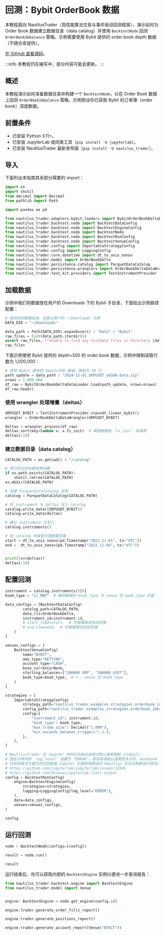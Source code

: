 # 回测：Bybit OrderBook 数据

本教程面向 NautilusTrader（高性能算法交易与事件驱动回测框架），演示如何为 Order Book 数据建立数据目录（data catalog）并使用 `BacktestNode` 回测 `OrderBookImbalance` 策略。示例需要使用 Bybit 提供的 order book depth 数据（不随仓库提供）。

[在 GitHub 查看源码](https://github.com/nautechsystems/nautilus_trader/blob/develop/docs/tutorials/backtest_binance_orderbook.ipynb)。

:::info
本教程仍在编写中，部分内容可能会更新。
:::

## 概述

本教程演示如何准备数据目录并构建一个 `BacktestNode`，以在 Order Book 数据上回测 `OrderBookImbalance` 策略。示例假设你已获取 Bybit 的订单簿（order book）深度数据。

## 前置条件

- 已安装 Python 3.11+。
- 已安装 JupyterLab 或同类工具（`pip install -U jupyterlab`）。
- 已安装 NautilusTrader 最新发布版（`pip install -U nautilus_trader`）。

## 导入

下面列出本指南其余部分需要的 import：

```python
import os
import shutil
from decimal import Decimal
from pathlib import Path

import pandas as pd

from nautilus_trader.adapters.bybit.loaders import BybitOrderBookDeltaDataLoader
from nautilus_trader.backtest.node import BacktestDataConfig
from nautilus_trader.backtest.node import BacktestEngineConfig
from nautilus_trader.backtest.node import BacktestNode
from nautilus_trader.backtest.node import BacktestRunConfig
from nautilus_trader.backtest.node import BacktestVenueConfig
from nautilus_trader.config import ImportableStrategyConfig
from nautilus_trader.config import LoggingConfig
from nautilus_trader.core.datetime import dt_to_unix_nanos
from nautilus_trader.model import OrderBookDelta
from nautilus_trader.persistence.catalog import ParquetDataCatalog
from nautilus_trader.persistence.wranglers import OrderBookDeltaDataWrangler
from nautilus_trader.test_kit.providers import TestInstrumentProvider
```

## 加载数据

示例中我们将数据放在用户的 Downloads 下的 Bybit 子目录，下面给出示例路径配置：

```python
# 指向你的数据目录，这里以用户的 ~/Downloads 为例
DATA_DIR = "~/Downloads"
```

```python
data_path = Path(DATA_DIR).expanduser() / "Data" / "Bybit"
raw_files = list(data_path.iterdir())
assert raw_files, f"Unable to find any histdata files in directory {data_path}"
raw_files
```

下面示例使用 Bybit 提供的 depth=500 的 order book 数据，示例中限制读取行数为 1,000,000：

```python
# 使用 Bybit 提供的 depth=500 数据，限制为 1M 行
path_update = data_path / "2024-12-01_XRPUSDT_ob500.data.zip"
nrows = 1_000_000
df_raw = BybitOrderBookDeltaDataLoader.load(path_update, nrows=nrows)
df_raw.head()
```

### 使用 wrangler 处理增量（deltas）

```python
XRPUSDT_BYBIT = TestInstrumentProvider.xrpusdt_linear_bybit()
wrangler = OrderBookDeltaDataWrangler(XRPUSDT_BYBIT)

deltas = wrangler.process(df_raw)
deltas.sort(key=lambda x: x.ts_init)  # 确保数据按 `ts_init` 非降序
deltas[:10]
```

### 建立数据目录（data catalog）

```python
CATALOG_PATH = os.getcwd() + "/catalog"

# 若已存在则先删除再创建
if os.path.exists(CATALOG_PATH):
    shutil.rmtree(CATALOG_PATH)
os.mkdir(CATALOG_PATH)

# 创建 ParquetDataCatalog 实例
catalog = ParquetDataCatalog(CATALOG_PATH)
```

```python
# 将 instrument 与 deltas 写入 catalog
catalog.write_data([XRPUSDT_BYBIT])
catalog.write_data(deltas)
```

```python
# 确认 instrument 已写入
catalog.instruments()
```

```python
# 在 catalog 中探查可用数据范围
start = dt_to_unix_nanos(pd.Timestamp("2022-11-01", tz="UTC"))
end =  dt_to_unix_nanos(pd.Timestamp("2022-11-04", tz="UTC"))


print(len(deltas))
deltas[:10]
```

## 配置回测

```python
instrument = catalog.instruments()[0]
book_type = "L2_MBP"  # 确保数据的 book_type 与 venue 的 book_type 匹配

data_configs = [BacktestDataConfig(
        catalog_path=CATALOG_PATH,
        data_cls=OrderBookDelta,
        instrument_id=instrument.id,
        # start_time=start,  # 可按需限定时间范围
        # end_time=end,  # 可按需限定时间范围
    )
]

venues_configs = [
    BacktestVenueConfig(
        name="BYBIT",
        oms_type="NETTING",
        account_type="CASH",
        base_currency=None,
        starting_balances=["200000 XRP", "100000 USDT"],
        book_type=book_type,  # <-- venue 的 book_type
    )
]

strategies = [
    ImportableStrategyConfig(
        strategy_path="nautilus_trader.examples.strategies.orderbook_imbalance:OrderBookImbalance",
        config_path="nautilus_trader.examples.strategies.orderbook_imbalance:OrderBookImbalanceConfig",
        config={
            "instrument_id": instrument.id,
            "book_type": book_type,
            "max_trade_size": Decimal("1.000"),
            "min_seconds_between_triggers": 1.0,
        },
    ),
]

# NautilusTrader 在 Jupyter 中的日志输出会超过默认速率限制（stdout），
# 因此示例中将 `log_level` 设置为 "ERROR"。若将其调低以查看更多日志，notebook 可能会在执行时挂起。
# 目前的解决方案方向包括提高 Jupyter 的速率限制或对 Nautilus 的日志刷新进行限流。
# https://github.com/jupyterlab/jupyterlab/issues/12845
# https://github.com/deshaw/jupyterlab-limit-output
config = BacktestRunConfig(
    engine=BacktestEngineConfig(
        strategies=strategies,
        logging=LoggingConfig(log_level="ERROR"),
    ),
    data=data_configs,
    venues=venues_configs,
)

config
```

## 运行回测

```python
node = BacktestNode(configs=[config])

result = node.run()
```

```python
result
```

运行结束后，你可以获取内部的 `BacktestEngine` 实例以便进一步查询报告：

```python
from nautilus_trader.backtest.engine import BacktestEngine
from nautilus_trader.model import Venue


engine: BacktestEngine = node.get_engine(config.id)

engine.trader.generate_order_fills_report()
```

```python
engine.trader.generate_positions_report()
```

```python
engine.trader.generate_account_report(Venue("BYBIT"))
```
